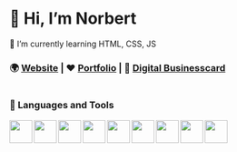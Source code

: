 # 👋 Hi, I’m Norbert
🌱 I’m currently learning HTML, CSS, JS

### 🌍 <a href="https://red-cat.hu">Website</a> | ❤️ <a href="https://red-cat.hu/portfolio">Portfolio</a> | 🪪 <a href="https://id.red-cat.hu/nn/">Digital Businesscard</a>


<a href="https://red-cat.hu"><img src="https://red-cat.hu/img/logo.webp" alt=""></a>

            
          

### 🤖 Languages and Tools


<img align="left" width="40px" src="https://cdn.jsdelivr.net/gh/devicons/devicon/icons/css3/css3-plain-wordmark.svg" />
<img align="left" width="40px" src="https://cdn.jsdelivr.net/gh/devicons/devicon/icons/sass/sass-original.svg" />

<img align="left" width="40px" src="https://cdn.jsdelivr.net/gh/devicons/devicon/icons/javascript/javascript-original.svg" />
<img align="left" width="40px" src="https://cdn.jsdelivr.net/gh/devicons/devicon/icons/typescript/typescript-original.svg" />
<img align="left" width="40px" src="https://cdn.jsdelivr.net/gh/devicons/devicon/icons/react/react-original-wordmark.svg" />
          
<img align="left" width="40px" src="https://cdn.jsdelivr.net/gh/devicons/devicon/icons/php/php-original.svg" />
<img align="left" width="40px" src="https://cdn.jsdelivr.net/gh/devicons/devicon/icons/mysql/mysql-original-wordmark.svg" />
          
          
<img align="left" width="40px" src="https://cdn.jsdelivr.net/gh/devicons/devicon/icons/vscode/vscode-original.svg" />
<img align="left" width="40px" src="https://cdn.jsdelivr.net/gh/devicons/devicon/icons/git/git-original-wordmark.svg" />
          
          
          
